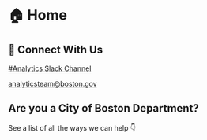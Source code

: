 # 🏠 Home

## 💬 Connect With Us

[\#Analytics Slack Channel](https://cityofboston-doit.slack.com/archives/C08ETUZ18)

[analyticsteam@boston.gov](mailto:analyticsteam@boston.gov%20)

## Are you a City of Boston Department?

See a list of all the ways we can help 👇

